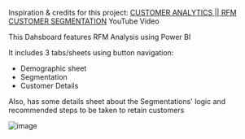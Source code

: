 Inspiration & credits for this project: [CUSTOMER ANALYTICS || RFM CUSTOMER SEGMENTATION](https://www.youtube.com/watch?v=pE-zMYRrZCs&ab_channel=ChiamakaIgwe) YouTube Video

This Dahsboard features RFM Analysis using Power BI

It includes 3 tabs/sheets using button navigation:
* Demographic sheet
* Segmentation
* Customer Details

Also, has some details sheet about the Segmentations' logic and recommended steps to be taken to retain customers

 ![image](https://github.com/user-attachments/assets/d491fce3-dc53-4115-a049-1d9475c6dbaa)

